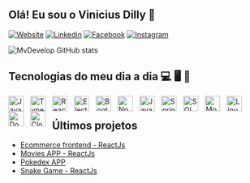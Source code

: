 
## Olá! Eu sou o Vinicius Dilly 👋

[![Website](https://img.shields.io/badge/website-000000?style=for-the-badge&logo=About.me&logoColor=white)](https://portfolio-00-two.vercel.app/)
[![Linkedin](https://img.shields.io/badge/LinkedIn-0077B5?style=for-the-badge&logo=linkedin&logoColor=white)](https://www.linkedin.com/in/mvdevelop/)
[![Facebook](https://img.shields.io/badge/Facebook-1877F2?style=for-the-badge&logo=facebook&logoColor=white)]()
[![Instagram](https://img.shields.io/badge/Instagram-E4405F?style=for-the-badge&logo=instagram&logoColor=white)]()

![MvDevelop GitHub stats](https://github-readme-stats.vercel.app/api?username=MvDevelop&show_icons=true&theme=tokyonight)

## Tecnologias do meu dia a dia 💻 🖥️ 💾

<img align="left" alt="JavaScript" title="JavaScript" width="30px" style="padding-right: 10px;" 
    src="https://cdn.jsdelivr.net/gh/devicons/devicon@latest/icons/javascript/javascript-original.svg" 
/>
<img align="left" alt="TypeScript" title="TypeScript" width="30px" style="padding-right: 10px;" 
    src="https://cdn.jsdelivr.net/gh/devicons/devicon@latest/icons/typescript/typescript-original.svg" 
/>
<img align="left" alt="React" title="React" width="30px" style="padding-right: 10px;" 
    src="https://cdn.jsdelivr.net/gh/devicons/devicon@latest/icons/react/react-original.svg" 
/>
<img align="left" alt="Electron" title="Electron" width="30px" style="padding-right: 10px;" 
    src="https://cdn.jsdelivr.net/gh/devicons/devicon@latest/icons/electron/electron-original.svg" 
/>
<img align="left" alt="Bootstrap" title="Bootstrap" width="30px" style="padding-right: 10px;" 
    src="https://cdn.jsdelivr.net/gh/devicons/devicon@latest/icons/bootstrap/bootstrap-original.svg" 
/>
<img align="left" alt="NodeJs" title="NodeJs" width="30px" style="padding-right: 10px;" 
    src="https://cdn.jsdelivr.net/gh/devicons/devicon@latest/icons/nodejs/nodejs-original.svg"
/>
<img align="left" alt="Java" title="Java" width="30px" style="padding-right: 10px;" 
    src="https://cdn.jsdelivr.net/gh/devicons/devicon@latest/icons/java/java-original.svg"
/>
<img align="left" alt="Springboot" title="Springboot" width="30px" style="padding-right: 10px;"
    src="https://cdn.jsdelivr.net/gh/devicons/devicon@latest/icons/spring/spring-original.svg" 
/>
<img align="left" alt="SQL" title="SQL" width="30px" style="padding-right: 10px;" 
    src="https://cdn.jsdelivr.net/gh/devicons/devicon@latest/icons/azuresqldatabase/azuresqldatabase-original.svg" 
/>
<img align="left" alt="MongoDB" title="MongoDB" width="30px" style="padding-right: 10px;" 
    src="https://cdn.jsdelivr.net/gh/devicons/devicon@latest/icons/mongodb/mongodb-original.svg" 
/>
<img align="left" alt="Linux" title="Linux" width="30px" style="padding-right: 10px;" 
    src="https://cdn.jsdelivr.net/gh/devicons/devicon@latest/icons/linux/linux-original.svg" 
/>
<img align="left" alt="Docker" title="Docker" width="30px" style="padding-right: 10px;" 
    src="https://cdn.jsdelivr.net/gh/devicons/devicon@latest/icons/docker/docker-original.svg" 
/>
<img align="left" alt="Cloud" title="Cloud" width="30px" style="padding-right: 10px;" 
    src="https://cdn.jsdelivr.net/gh/devicons/devicon@latest/icons/googlecloud/googlecloud-plain.svg" 
/>          

<br/>

## Últimos projetos

- [Ecommerce frontend - ReactJs](https://ecommerce-clothes-frontend.vercel.app/)
- [Movies APP - ReactJs](https://movie-app-yt.vercel.app/)
- [Pokedex APP](https://pokedex256.netlify.app/)
- [Snake Game - ReactJs](https://snake-game-inky-pi.vercel.app/)
